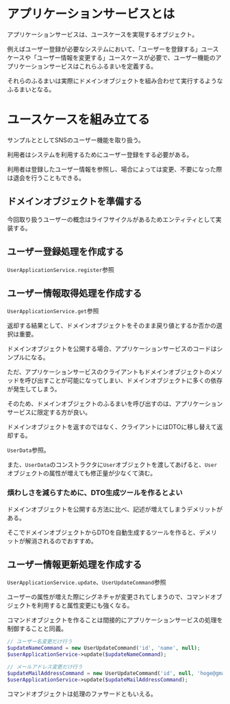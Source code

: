 # アプリケーションサービスとは

アプリケーションサービスは、ユースケースを実現するオブジェクト。

例えばユーザー登録が必要なシステムにおいて、「ユーザーを登録する」ユースケースや「ユーザー情報を変更する」ユースケースが必要で、ユーザー機能のアプリケーションサービスはこれらふるまいを定義する。

それらのふるまいは実際にドメインオブジェクトを組み合わせて実行するようなふるまいとなる。

# ユースケースを組み立てる

サンプルととしてSNSのユーザー機能を取り扱う。

利用者はシステムを利用するためにユーザー登録をする必要がある。

利用者は登録したユーザー情報を参照し、場合によっては変更、不要になった際は退会を行うこともできる。

## ドメインオブジェクトを準備する

今回取り扱うユーザーの概念はライフサイクルがあるためエンティティとして実装する。

## ユーザー登録処理を作成する

`UserApplicationService.register`参照

## ユーザー情報取得処理を作成する

`UserApplicationService.get`参照

返却する結果として、ドメインオブジェクトをそのまま戻り値とするか否かの選択は重要。

ドメインオブジェクトを公開する場合、アプリケーションサービスのコードはシンプルになる。

ただ、アプリケーションサービスのクライアントもドメインオブジェクトのメソッドを呼び出すことが可能になってしまい、ドメインオブジェクトに多くの依存が発生してしまう。

そのため、ドメインオブジェクトのふるまいを呼び出すのは、アプリケーションサービスに限定する方が良い。

ドメインオブジェクトを返すのではなく、クライアントにはDTOに移し替えて返却する。

`UserData`参照。

また、`UserData`のコンストラクタに`User`オブジェクトを渡してあげると、`User`オブジェクトの属性が増えても修正量が少なくて済む。

### 煩わしさを減らすために、DTO生成ツールを作るとよい

ドメインオブジェクトを公開する方法に比べ、記述が増えてしまうデメリットがある。

そこでドメインオブジェクトからDTOを自動生成するツールを作ると、デメリットが解消されるのでおすすめ。

## ユーザー情報更新処理を作成する

`UserApplicationService.update`、`UserUpdateCommand`参照

ユーザーの属性が増えた際にシグネチャが変更されてしまうので、コマンドオブジェクトを利用すると属性変更にも強くなる。

コマンドオブジェクトを作ることは間接的にアプリケーションサービスの処理を制御することと同義。

```php
// ユーザー名変更だけ行う
$updateNameCommand = new UserUpdateCommand('id', 'name', null);
$userApplicationService->update($updateNameCommand);

// メールアドレス変更だけ行う
$updateMailAddressCommand = new UserUpdateCommand('id', null, 'hoge@gmail.com');
$userApplicationService->update($updateMailAddressCommand);
```

コマンドオブジェクトは処理のファサードともいえる。
